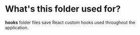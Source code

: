 # What's this folder used for?

**hooks** folder files save React custom hooks used throughout the application.
